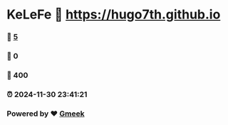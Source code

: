 # KeLeFe :link: https://hugo7th.github.io 
### :page_facing_up: [5](https://hugo7th.github.io/tag.html) 
### :speech_balloon: 0 
### :hibiscus: 400 
### :alarm_clock: 2024-11-30 23:41:21 
### Powered by :heart: [Gmeek](https://github.com/Meekdai/Gmeek)
